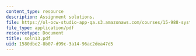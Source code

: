 ```yaml
---
content_type: resource
description: Assignment solutions.
file: https://ol-ocw-studio-app-qa.s3.amazonaws.com/courses/15-988-system-dynamics-self-study-fall-1998-spring-1999/1580dbe28b07d99c3a1496ac2dea47d5_soln13.pdf
file_type: application/pdf
resourcetype: Document
title: soln13.pdf
uid: 1580dbe2-8b07-d99c-3a14-96ac2dea47d5
---
```

